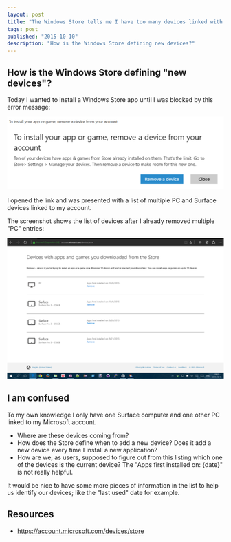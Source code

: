 ```yaml
---
layout: post
title: "The Windows Store tells me I have too many devices linked with my account"
tags: post
published: "2015-10-10"
description: "How is the Windows Store defining new devices?"
---
```


## How is the Windows Store defining "new devices"?

Today I wanted to install a Windows Store app until I was blocked by this error message:

[![Screenshot: Dialog window telling me that there are too many devices linked with my account](/images/20151010-toomanydevicesinmyaccount.png)](/images/20151010-toomanydevicesinmyaccount.png)

I opened the link and was presented with a list of multiple PC and Surface devices linked to my account.

The screenshot shows the list of devices after I already removed multiple "PC" entries:

[![Screenshot: Where are these devices coming from?](/images/20151010-extrasurfacesinmyaccount.png)](/images/20151010-extrasurfacesinmyaccount.png)

## I am confused

To my own knowledge I only have one Surface computer and one other PC linked to my Microsoft account.

- Where are these devices coming from?
- How does the Store define when to add a new device? Does it add a new device every time I install a new application?
- How are we, as users, supposed to figure out from this listing which one of the devices is the current device? The "Apps first installed on: {date}" is not really helpful.

It would be nice to have some more pieces of information in the list to help us identify our devices; like the "last used" date for example.

## Resources

- <https://account.microsoft.com/devices/store>
